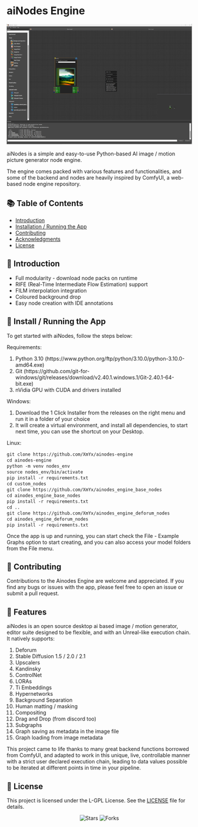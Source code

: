 <h1>aiNodes Engine</h1>

<img src="docs/main.png" alt="Main Image">

<p>aiNodes is a simple and easy-to-use Python-based AI image / motion picture generator node engine.</p>

<p>The engine comes packed with various features and functionalities, and some of the backend and nodes are heavily inspired by ComfyUI, a web-based node engine repository.</p>

<h2>📚 Table of Contents</h2>

- [Introduction](#-intro)
- [Installation / Running the App](#-installation--running-the-app)
- [Contributing](#-contributing)
- [Acknowledgments](#-features)
- [License](#-license)
<a name="-intro"></a>
<h2>🚀 Introduction</h2>

<ul>
  <li>Full modularity - download node packs on runtime</li>
  <li>RIFE (Real-Time Intermediate Flow Estimation) support</li>
  <li>FILM interpolation integration</li>
  <li>Coloured background drop</li>
  <li>Easy node creation with IDE annotations</li>
</ul>
<a name="-installation--running-the-app"></a>
<h2>🔧 Install / Running the App</h2>

<p>To get started with aiNodes, follow the steps below:</p>

Requirements:
<ol>
  <li>Python 3.10 (https://www.python.org/ftp/python/3.10.0/python-3.10.0-amd64.exe)</li>
  <li>Git (https://github.com/git-for-windows/git/releases/download/v2.40.1.windows.1/Git-2.40.1-64-bit.exe)</li>
  <li>nVidia GPU with CUDA and drivers installed</li>
</ol>

 Windows:
<ol>
  <li>Download the 1 Click Installer from the releases on the right menu and run it in a folder of your choice</li>
  <li>It will create a virtual environment, and install all dependencies, to start next time, you can use the shortcut on your Desktop.</li>
</ol>

Linux:
```shell
git clone https://github.com/XmYx/ainodes-engine
cd ainodes-engine
python -m venv nodes_env
source nodes_env/bin/activate
pip install -r requirements.txt
cd custom_nodes
git clone https://github.com/XmYx/ainodes_engine_base_nodes
cd ainodes_engine_base_nodes
pip install -r requirements.txt
cd ..
git clone https://github.com/XmYx/ainodes_engine_deforum_nodes
cd ainodes_engine_deforum_nodes
pip install -r requirements.txt
```
Once the app is up and running, you can start check the File - Example Graphs option to start creating, and you can also access your model folders from the File menu.

<a name="-contributing"></a>
<h2>🤝 Contributing</h2>

<p>Contributions to the Ainodes Engine are welcome and appreciated. If you find any bugs or issues with the app, please feel free to open an issue or submit a pull request.</p>

<h2>🙌 Features</h2>
<a name="-features"></a>
<p>aiNodes is an open source desktop ai based image / motion generator, editor suite designed to be flexible, and with an Unreal-like execution chain. It natively supports:</p>

<ol>
  <li>Deforum</li>
  <li>Stable Diffusion 1.5 / 2.0 / 2.1</li>
  <li>Upscalers</li>
  <li>Kandinsky</li>
  <li>ControlNet</li>
  <li>LORAs</li>
  <li>Ti Embeddings</li>
  <li>Hypernetworks</li>
  <li>Background Separation</li>
  <li>Human matting / masking</li>
  <li>Compositing</li>
  <li>Drag and Drop (from discord too)</li>
  <li>Subgraphs</li>
  <li>Graph saving as metadata in the image file</li>
  <li>Graph loading from image metadata</li>
</ol>

This project came to life thanks to many great backend functions borrowed from ComfyUI, and adapted to work in this unique, 
live, controllable manner with a strict user declared execution chain, leading to data values possible to be iterated at
different points in time in your pipeline.

<a name="-license"></a>
<h2>📄 License</h2>

<p>This project is licensed under the L-GPL License. See the <a href="LICENSE">LICENSE</a> file for details.</p>

<p align="center">
  <img src="https://img.shields.io/github/stars/XmYx/ainodes-engine" alt="Stars">
  <img src="https://img.shields.io/github/forks/XmYx/ainodes-engine" alt="Forks">
</p>
